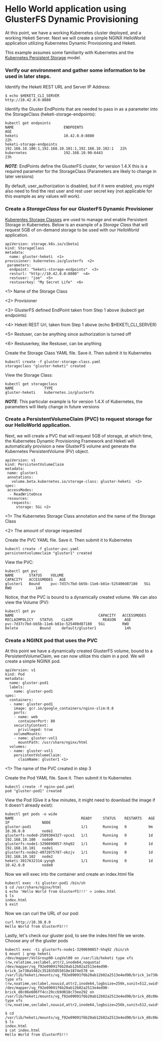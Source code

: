 # Hello World application using GlusterFS Dynamic Provisioning

At this point, we have a working Kubernetes cluster deployed, and a working Heketi Server.
Next we will create a simple NGINX HelloWorld application utilizing Kubernetes Dynamic Provisioning and 
Heketi.

This example assumes some familiarity with Kubernetes and the [Kubernetes Persistent Storage](http://kubernetes.io/docs/user-guide/persistent-volumes/) model.


### Verify our environment and gather some information to be used in later steps.

Identify the Heketi REST URL and Server IP Address:

```
$ echo $HEKETI_CLI_SERVER
http://10.42.0.0:8080
```

Identify the Gluster EndPoints that are needed to pass in as a parameter into the StorageClass (heketi-storage-endpoints):

```
kubectl get endpoints
NAME                       ENDPOINTS                                            AGE
heketi                     10.42.0.0:8080                                       22h
heketi-storage-endpoints   192.168.10.100:1,192.168.10.101:1,192.168.10.102:1   22h
kubernetes                 192.168.10.90:6443                                   23h
```

***NOTE***: EndPoints define the GlusterFS cluster, for version 1.4.X this is a required parameter for the StorageClass (Parameters are likely to change in later versions)


By default, user_authorization is disabled, but if it were enabled, you might also need to find the rest user 
and rest user secret key (not applicable for this example as any values will work).


### Create a _StorageClass_ for our GlusterFS Dynamic Provisioner

[Kuberentes Storage Classes](http://kubernetes.io/docs/user-guide/persistent-volumes/#storageclasses) are used to
manage and enable Persistent Storage in Kubernetes.  Below is an example of a _Storage Class_ that will request
5GB of on-demand storage to be used with our _HelloWorld_ application.

```
apiVersion: storage.k8s.io/v1beta1
kind: StorageClass
metadata:
  name: gluster-heketi  <1>
provisioner: kubernetes.io/glusterfs  <2>
 parameters:
  endpoint: "heketi-storage-endpoints"  <3>
  resturl: "http://10.42.0.0:8080"  <4>
  restuser: "joe"  <5>
  restuserkey: "My Secret Life"  <6>
```
<1> Name of the Storage Class

<2> Provisioner

<3> GlusterFS defined EndPoint taken from Step 1 above (kubectl get endpoints)

<4> Heketi REST Url, taken from Step 1 above (echo $HEKETI_CLI_SERVER)

<5> Restuser, can be anything since authorization is turned off

<6> Restuserkey, like Restuser, can be anything

Create the Storage Class YAML file.  Save it.  Then submit it to Kubernetes

```
kubectl create -f gluster-storage-class.yaml
storageclass "gluster-heketi" created
```

View the Storage Class:

```
kubectl get storageclass
NAME              TYPE
gluster-heketi    kubernetes.io/glusterfs
```

***NOTE***: This particular example is for version 1.4.X of Kubernetes, the parameters will likely change in future versions

### Create a PersistentVolumeClaim (PVC) to request storage for our HelloWorld application.

Next, we will create a PVC that will request 5GB of storage, at which time, the Kubernetes Dynamic Provisioning Framework and Heketi
will automatically provision a new GlusterFS volume and generate the Kubernetes PersistentVolume (PV) object.

```
apiVersion: v1
kind: PersistentVolumeClaim
metadata:
 name: gluster1
 annotations:
   volume.beta.kubernetes.io/storage-class: gluster-heketi  <1>
spec:
 accessModes:
  - ReadWriteOnce
 resources:
   requests:
     storage: 5Gi <2>
```
<1> The Kubernetes Storage Class annotation and the name of the Storage Class

<2> The amount of storage requested


Create the PVC YAML file.  Save it.  Then submit it to Kubernetes

```
kubectl create -f gluster-pvc.yaml
persistentvolumeclaim "gluster1" created
```

View the PVC:

```
kubectl get pvc
NAME       STATUS    VOLUME                                     CAPACITY   ACCESSMODES   AGE
gluster1   Bound     pvc-7d37c7bd-bb5b-11e6-b81e-525400d87180   5Gi        RWO           14h

```

Notice, that the PVC is bound to a dynamically created volume.  We can also view
the Volume (PV):

```
kubectl get pv
NAME                                       CAPACITY   ACCESSMODES   RECLAIMPOLICY   STATUS    CLAIM              REASON    AGE
pvc-7d37c7bd-bb5b-11e6-b81e-525400d87180   5Gi        RWO           Delete          Bound     default/gluster1             14h

```

### Create a NGINX pod that uses the PVC

At this point we have a dynamically created GlusterFS volume, bound to a PersistentVolumeClaim, we can now utilize this claim
in a pod.  We will create a simple NGINX pod.

```
apiVersion: v1
kind: Pod
metadata:
  name: gluster-pod1
  labels:
    name: gluster-pod1
spec:
  containers:
  - name: gluster-pod1
    image: gcr.io/google_containers/nginx-slim:0.8
    ports:
    - name: web
      containerPort: 80
    securityContext:
      privileged: true
    volumeMounts:
    - name: gluster-vol1
      mountPath: /usr/share/nginx/html
  volumes:
  - name: gluster-vol1
    persistentVolumeClaim:
      claimName: gluster1 <1>
```
<1> The name of the PVC created in step 3



Create the Pod YAML file.  Save it.  Then submit it to Kubernetes

```
kubectl create -f nginx-pod.yaml
pod "gluster-pod1" created
```

View the Pod (Give it a few minutes, it might need to download the image if it doesn't already exist):

```
kubectl get pods -o wide
NAME                               READY     STATUS    RESTARTS   AGE       IP               NODE
gluster-pod1                       1/1       Running   0          9m        10.38.0.0        node1
glusterfs-node0-2509304327-vpce1   1/1       Running   0          1d        192.168.10.100   node0
glusterfs-node1-3290690057-hhq92   1/1       Running   0          1d        192.168.10.101   node1
glusterfs-node2-4072075787-okzjv   1/1       Running   0          1d        192.168.10.102   node2
heketi-3017632314-yyngh            1/1       Running   0          1d        10.42.0.0        node0

```

Now we will exec into the container and create an index.html file

```
kubectl exec -ti gluster-pod1 /bin/sh
$ cd /usr/share/nginx/html
$ echo 'Hello World from GlusterFS!!!' > index.html
$ ls
index.html
$ exit
```

Now we can curl the URL of our pod:

```
curl http://10.38.0.0
Hello World from GlusterFS!!!
```

Lastly, let's check our gluster pod, to see the index.html file we wrote.  Choose any of the gluster pods

```
kubectl exec -ti glusterfs-node1-3290690057-hhq92 /bin/sh
$ mount | grep heketi
/dev/mapper/VolGroup00-LogVol00 on /var/lib/heketi type xfs (rw,relatime,seclabel,attr2,inode64,noquota)
/dev/mapper/vg_f92e09091f6b20ab12b02a2513e4ed90-brick_1e730a5462c352835055018e1874e578 on /var/lib/heketi/mounts/vg_f92e09091f6b20ab12b02a2513e4ed90/brick_1e730a5462c352835055018e1874e578 type xfs (rw,noatime,seclabel,nouuid,attr2,inode64,logbsize=256k,sunit=512,swidth=512,noquota)
/dev/mapper/vg_f92e09091f6b20ab12b02a2513e4ed90-brick_d8c06e606ff4cc29ccb9d018c73ee292 on /var/lib/heketi/mounts/vg_f92e09091f6b20ab12b02a2513e4ed90/brick_d8c06e606ff4cc29ccb9d018c73ee292 type xfs (rw,noatime,seclabel,nouuid,attr2,inode64,logbsize=256k,sunit=512,swidth=512,noquota)

$ cd /var/lib/heketi/mounts/vg_f92e09091f6b20ab12b02a2513e4ed90/brick_d8c06e606ff4cc29ccb9d018c73ee292/brick
$ ls
index.html
$ cat index.html 
Hello World from GlusterFS!!!
```









